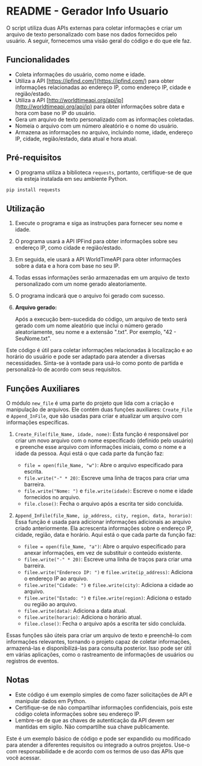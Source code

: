 # README - Gerador Info Usuario

O script utiliza duas APIs externas para coletar informações e criar um arquivo de texto personalizado com base nos dados fornecidos pelo usuário. A seguir, fornecemos uma visão geral do código e do que ele faz.

## Funcionalidades

- Coleta informações do usuário, como nome e idade.
- Utiliza a API [https://ipfind.com/](https://ipfind.com/) para obter informações relacionadas ao endereço IP, como endereço IP, cidade e região/estado.
- Utiliza a API [http://worldtimeapi.org/api/ip](http://worldtimeapi.org/api/ip) para obter informações sobre data e hora com base no IP do usuário.
- Gera um arquivo de texto personalizado com as informações coletadas.
- Nomeia o arquivo com um número aleatório e o nome do usuário.
- Armazena as informações no arquivo, incluindo nome, idade, endereço IP, cidade, região/estado, data atual e hora atual.

## Pré-requisitos

- O programa utiliza a biblioteca `requests`, portanto, certifique-se de que ela esteja instalada em seu ambiente Python.

```bash
pip install requests
```

## Utilização

1. Execute o programa e siga as instruções para fornecer seu nome e idade.
2. O programa usará a API IPFind para obter informações sobre seu endereço IP, como cidade e região/estado.
3. Em seguida, ele usará a API WorldTimeAPI para obter informações sobre a data e a hora com base no seu IP.
4. Todas essas informações serão armazenadas em um arquivo de texto personalizado com um nome gerado aleatoriamente.
5. O programa indicará que o arquivo foi gerado com sucesso.
6. **Arquivo gerado:**

   Após a execução bem-sucedida do código, um arquivo de texto será gerado com um nome aleatório que inclui o número gerado aleatoriamente, seu nome e a extensão ".txt". Por exemplo, "42 - SeuNome.txt".

Este código é útil para coletar informações relacionadas à localização e ao horário do usuário e pode ser adaptado para atender a diversas necessidades. Sinta-se à vontade para usá-lo como ponto de partida e personalizá-lo de acordo com seus requisitos.

## Funções Auxiliares

O módulo `new_file` é uma parte do projeto que lida com a criação e manipulação de arquivos. Ele contém duas funções auxiliares: `Create_File` e `Append_InFile`, que são usadas para criar e atualizar um arquivo com informações específicas.

1. `Create_File(file_Name, idade, nome)`: Esta função é responsável por criar um novo arquivo com o nome especificado (definido pelo usuário) e preenche esse arquivo com informações iniciais, como o nome e a idade da pessoa. Aqui está o que cada parte da função faz:
   - `file = open(file_Name, "w")`: Abre o arquivo especificado para escrita.
   - `file.write("-" * 20)`: Escreve uma linha de traços para criar uma barreira.
   - `file.write("Nome: ")` e `file.write(idade)`: Escreve o nome e idade fornecidos no arquivo.
   - `file.close()`: Fecha o arquivo após a escrita ter sido concluída.

2. `Append_InFile(file_Name, ip_address, city, region, data, horario)`: Essa função é usada para adicionar informações adicionais ao arquivo criado anteriormente. Ela acrescenta informações sobre o endereço IP, cidade, região, data e horário. Aqui está o que cada parte da função faz:
   - `filee = open(file_Name, "a")`: Abre o arquivo especificado para anexar informações, em vez de substituir o conteúdo existente.
   - `filee.write("-" * 20)`: Escreve uma linha de traços para criar uma barreira.
   - `filee.write("Endereco IP: ")` e `filee.write(ip_address)`: Adiciona o endereço IP ao arquivo.
   - `filee.write("Cidade: ")` e `filee.write(city)`: Adiciona a cidade ao arquivo.
   - `filee.write("Estado: ")` e `filee.write(region)`: Adiciona o estado ou região ao arquivo.
   - `filee.write(data)`: Adiciona a data atual.
   - `filee.write(horario)`: Adiciona o horário atual.
   - `filee.close()`: Fecha o arquivo após a escrita ter sido concluída.

Essas funções são úteis para criar um arquivo de texto e preenchê-lo com informações relevantes, tornando o projeto capaz de coletar informações, armazená-las e disponibilizá-las para consulta posterior. Isso pode ser útil em várias aplicações, como o rastreamento de informações de usuários ou registros de eventos.

## Notas

- Este código é um exemplo simples de como fazer solicitações de API e manipular dados em Python.
- Certifique-se de não compartilhar informações confidenciais, pois este código coleta informações sobre seu endereço IP.
- Lembre-se de que as chaves de autenticação da API devem ser mantidas em sigilo. Não compartilhe sua chave publicamente.

Este é um exemplo básico de código e pode ser expandido ou modificado para atender a diferentes requisitos ou integrado a outros projetos. Use-o com responsabilidade e de acordo com os termos de uso das APIs que você acessar.